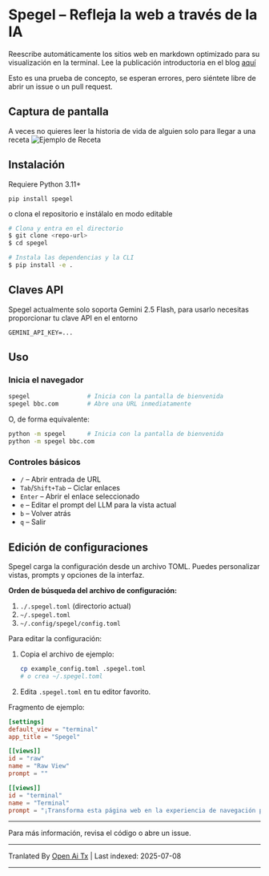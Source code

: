 # Spegel – Refleja la web a través de la IA

Reescribe automáticamente los sitios web en markdown optimizado para su visualización en la terminal.
Lee la publicación introductoria en el blog [aquí](https://simedw.com/2025/06/23/introducing-spegel/)

Esto es una prueba de concepto, se esperan errores, pero siéntete libre de abrir un issue o un pull request.

##  Captura de pantalla
A veces no quieres leer la historia de vida de alguien solo para llegar a una receta
![Ejemplo de Receta](https://simedw.com/2025/06/23/introducing-spegel/images/recipe_example.png)


## Instalación

Requiere Python 3.11+

```
pip install spegel
```
o clona el repositorio e instálalo en modo editable

```bash
# Clona y entra en el directorio
$ git clone <repo-url>
$ cd spegel

# Instala las dependencias y la CLI
$ pip install -e .
```

## Claves API
Spegel actualmente solo soporta Gemini 2.5 Flash, para usarlo necesitas proporcionar tu clave API en el entorno

```
GEMINI_API_KEY=...
```


## Uso

### Inicia el navegador

```bash
spegel                # Inicia con la pantalla de bienvenida
spegel bbc.com        # Abre una URL inmediatamente
```

O, de forma equivalente:

```bash
python -m spegel      # Inicia con la pantalla de bienvenida
python -m spegel bbc.com
```

### Controles básicos
- `/`         – Abrir entrada de URL
- `Tab`/`Shift+Tab` – Ciclar enlaces
- `Enter`     – Abrir el enlace seleccionado
- `e`         – Editar el prompt del LLM para la vista actual
- `b`         – Volver atrás
- `q`         – Salir

## Edición de configuraciones

Spegel carga la configuración desde un archivo TOML. Puedes personalizar vistas, prompts y opciones de la interfaz.

**Orden de búsqueda del archivo de configuración:**
1. `./.spegel.toml` (directorio actual)
2. `~/.spegel.toml`
3. `~/.config/spegel/config.toml`

Para editar la configuración:
1. Copia el archivo de ejemplo:
   ```bash
   cp example_config.toml .spegel.toml
   # o crea ~/.spegel.toml
   ```
2. Edita `.spegel.toml` en tu editor favorito.

Fragmento de ejemplo:
```toml
[settings]
default_view = "terminal"
app_title = "Spegel"

[[views]]
id = "raw"
name = "Raw View"
prompt = ""

[[views]]
id = "terminal"
name = "Terminal"
prompt = "¡Transforma esta página web en la experiencia de navegación perfecta para terminal! ..."
```

---

Para más información, revisa el código o abre un issue.

---

Tranlated By [Open Ai Tx](https://github.com/OpenAiTx/OpenAiTx) | Last indexed: 2025-07-08

---